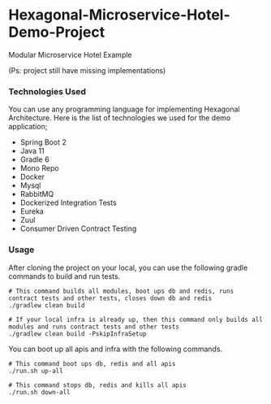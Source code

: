 # Hexagonal-Microservice-Hotel-Demo-Project

Modular Microservice Hotel Example

(Ps: project still have missing implementations)

### Technologies Used

You can use any programming language for implementing Hexagonal Architecture. Here is the list of technologies we used
for the demo application;

* Spring Boot 2
* Java 11
* Gradle 6
* Mono Repo
* Docker
* Mysql
* RabbitMQ
* Dockerized Integration Tests
* Eureka
* Zuul
* Consumer Driven Contract Testing

### Usage

After cloning the project on your local, you can use the following gradle commands to build and run tests.

```
# This command builds all modules, boot ups db and redis, runs contract tests and other tests, closes down db and redis 
./gradlew clean build

# If your local infra is already up, then this command only builds all modules and runs contract tests and other tests
./gradlew clean build -PskipInfraSetup
```

You can boot up all apis and infra with the following commands.

```
# This command boot ups db, redis and all apis
./run.sh up-all

# This command stops db, redis and kills all apis
./run.sh down-all
```
